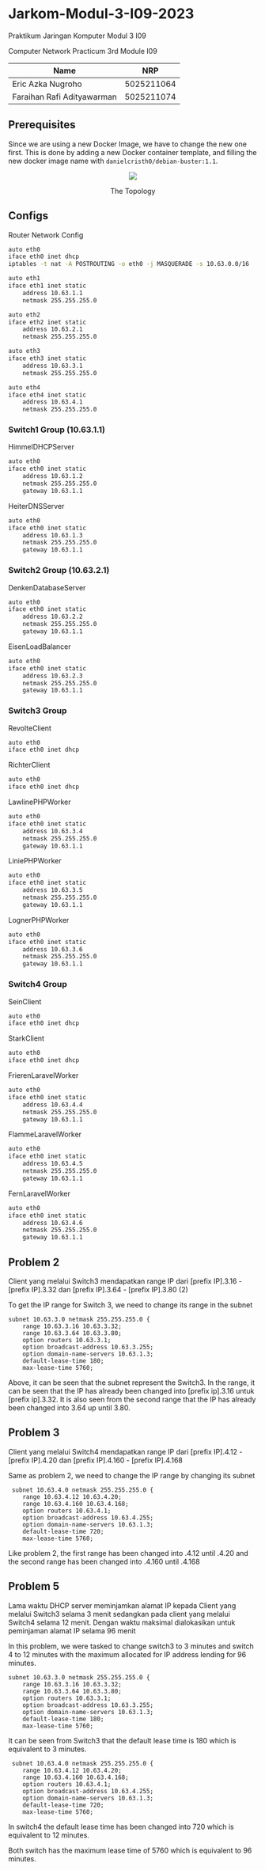 <h1>Jarkom-Modul-3-I09-2023</h1>
<p>Praktikum Jaringan Komputer Modul 3 I09</p>
<p>Computer Network Practicum 3rd Module I09</p>

| Name                        | NRP        |
|-----------------------------|------------|
|Eric Azka Nugroho            | 5025211064 |
|Faraihan Rafi Adityawarman   | 5025211074 |

<h2>Prerequisites</h2>

Since we are using a new Docker Image, we have to change the new one first. This is done by adding a new Docker container template, and filling the new docker image name with `danielcristh0/debian-buster:1.1`.

<p align="center">
<img src="https://media.discordapp.net/attachments/1153305482438660178/1173612928054870036/image.png?ex=65649736&is=65522236&hm=d61e20dbe2710f57cbd87426734b1c89586f49ffa0036fc8a8a388544fe4a312&=&width=1200&height=701">
</p>
<p align="center">The Topology</p>

<h2>Configs</h2>
Router Network Config

```bash
auto eth0
iface eth0 inet dhcp
iptables -t nat -A POSTROUTING -o eth0 -j MASQUERADE -s 10.63.0.0/16

auto eth1
iface eth1 inet static
	address 10.63.1.1
	netmask 255.255.255.0

auto eth2
iface eth2 inet static
	address 10.63.2.1
	netmask 255.255.255.0

auto eth3
iface eth3 inet static
	address 10.63.3.1
	netmask 255.255.255.0

auto eth4
iface eth4 inet static
	address 10.63.4.1
	netmask 255.255.255.0
```

<h3>Switch1 Group (10.63.1.1)</h3>

HimmelDHCPServer
```bash
auto eth0
iface eth0 inet static
	address 10.63.1.2
	netmask 255.255.255.0
	gateway 10.63.1.1
```

HeiterDNSServer
```bash
auto eth0
iface eth0 inet static
	address 10.63.1.3
	netmask 255.255.255.0
	gateway 10.63.1.1
```

<h3>Switch2 Group (10.63.2.1)</h3>

DenkenDatabaseServer
```bash
auto eth0
iface eth0 inet static
	address 10.63.2.2
	netmask 255.255.255.0
	gateway 10.63.1.1
```

EisenLoadBalancer
```bash
auto eth0
iface eth0 inet static
	address 10.63.2.3
	netmask 255.255.255.0
	gateway 10.63.1.1
```

<h3>Switch3 Group</h3>

RevolteClient
```bash
auto eth0
iface eth0 inet dhcp
```

RichterClient
```bash
auto eth0
iface eth0 inet dhcp
```

LawlinePHPWorker
```bash
auto eth0
iface eth0 inet static
	address 10.63.3.4
	netmask 255.255.255.0
	gateway 10.63.1.1
```

LiniePHPWorker
```bash
auto eth0
iface eth0 inet static
	address 10.63.3.5
	netmask 255.255.255.0
	gateway 10.63.1.1
```

LognerPHPWorker
```bash
auto eth0
iface eth0 inet static
	address 10.63.3.6
	netmask 255.255.255.0
	gateway 10.63.1.1
```

<h3>Switch4 Group</h3>

SeinClient
```bash
auto eth0
iface eth0 inet dhcp
```

StarkClient
```bash
auto eth0
iface eth0 inet dhcp
```

FrierenLaravelWorker
```bash
auto eth0
iface eth0 inet static
	address 10.63.4.4
	netmask 255.255.255.0
	gateway 10.63.1.1
```

FlammeLaravelWorker
```bash
auto eth0
iface eth0 inet static
	address 10.63.4.5
	netmask 255.255.255.0
	gateway 10.63.1.1
```

FernLaravelWorker
```bash
auto eth0
iface eth0 inet static
	address 10.63.4.6
	netmask 255.255.255.0
	gateway 10.63.1.1
```

<h2>Problem 2</h2>

Client yang melalui Switch3 mendapatkan range IP dari [prefix IP].3.16 - [prefix IP].3.32 dan [prefix IP].3.64 - [prefix IP].3.80 (2)


To get the IP range for Switch 3, we need to change its range in the subnet


```
subnet 10.63.3.0 netmask 255.255.255.0 {
    range 10.63.3.16 10.63.3.32;
    range 10.63.3.64 10.63.3.80;
    option routers 10.63.3.1;
    option broadcast-address 10.63.3.255;
    option domain-name-servers 10.63.1.3;
    default-lease-time 180;
    max-lease-time 5760;

```

Above, it can be seen that the subnet represent the Switch3. In the range, it can be seen that the IP has already been changed into [prefix ip].3.16 untuk [prefix ip].3.32. It is also seen from the second range that the IP has already been changed into 3.64 up until 3.80.


<h2>Problem 3</h2>

Client yang melalui Switch4 mendapatkan range IP dari [prefix IP].4.12 - [prefix IP].4.20 dan [prefix IP].4.160 - [prefix IP].4.168 

Same as problem 2, we need to change the IP range by changing its subnet

```
 subnet 10.63.4.0 netmask 255.255.255.0 {
    range 10.63.4.12 10.63.4.20;
    range 10.63.4.160 10.63.4.168;
    option routers 10.63.4.1;
    option broadcast-address 10.63.4.255;
    option domain-name-servers 10.63.1.3;
    default-lease-time 720;
    max-lease-time 5760;

```

Like problem 2, the first range has been changed into .4.12 until .4.20 and the second range has been changed into .4.160 until .4.168


<h2>Problem 5</h2>

Lama waktu DHCP server meminjamkan alamat IP kepada Client yang melalui Switch3 selama 3 menit sedangkan pada client yang melalui Switch4 selama 12 menit. Dengan waktu maksimal dialokasikan untuk peminjaman alamat IP selama 96 menit

In this problem, we were tasked to change switch3 to 3 minutes and switch 4 to 12 minutes with the maximum allocated for IP address lending for 96 minutes.

```
subnet 10.63.3.0 netmask 255.255.255.0 {
    range 10.63.3.16 10.63.3.32;
    range 10.63.3.64 10.63.3.80;
    option routers 10.63.3.1;
    option broadcast-address 10.63.3.255;
    option domain-name-servers 10.63.1.3;
    default-lease-time 180;
    max-lease-time 5760;

```

It can be seen from Switch3 that the default lease time is 180 which is equivalent to 3 minutes. 

```
 subnet 10.63.4.0 netmask 255.255.255.0 {
    range 10.63.4.12 10.63.4.20;
    range 10.63.4.160 10.63.4.168;
    option routers 10.63.4.1;
    option broadcast-address 10.63.4.255;
    option domain-name-servers 10.63.1.3;
    default-lease-time 720;
    max-lease-time 5760;

```

In switch4 the default lease time has been changed into 720 which is equivalent to 12 minutes. 


Both switch has the maximum lease time of 5760 which is equivalent to 96 minutes. 


